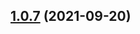 ## [1.0.7](https://github.com/wow-actions/auto-close-fixed-issues/compare/v1.0.6...v1.0.7) (2021-09-20)

